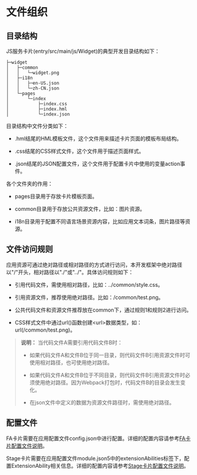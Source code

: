 # 文件组织


## 目录结构

JS服务卡片(entry/src/main/js/Widget)的典型开发目录结构如下：

```
├─widget
│   ├─common
│   │   └─widget.png
│   ├─i18n
│   │   ├─en-US.json
│   │   └─zh-CN.json
│   └─pages
│       └─index
│           ├─index.css
│           ├─index.hml
│           └─index.json  
```

目录结构中文件分类如下：

- .hml结尾的HML模板文件，这个文件用来描述卡片页面的模板布局结构。

- .css结尾的CSS样式文件，这个文件用于描述页面样式。

- .json结尾的JSON配置文件，这个文件用于配置卡片中使用的变量action事件。

各个文件夹的作用：

- pages目录用于存放卡片模板页面。

- common目录用于存放公共资源文件，比如：图片资源。

- i18n目录用于配置不同语言场景资源内容，比如应用文本词条，图片路径等资源。

## 文件访问规则

应用资源可通过绝对路径或相对路径的方式进行访问，本开发框架中绝对路径以"/"开头，相对路径以"./"或"../"。具体访问规则如下：

- 引用代码文件，需使用相对路径，比如：../common/style.css。

- 引用资源文件，推荐使用绝对路径。比如：/common/test.png。

- 公共代码文件和资源文件推荐放在common下，通过规则1和规则2进行访问。

- CSS样式文件中通过url()函数创建&lt;url&gt;数据类型，如：url(/common/test.png)。

> **说明：**
> 当代码文件A需要引用代码文件B时：
>
> - 如果代码文件A和文件B位于同一目录，则代码文件B引用资源文件时可使用相对路径，也可使用绝对路径。
>
> - 如果代码文件A和文件B位于不同目录，则代码文件B引用资源文件时必须使用绝对路径。因为Webpack打包时，代码文件B的目录会发生变化。
>
> - 在json文件中定义的数据为资源文件路径时，需使用绝对路径。

## 配置文件

FA卡片需要在应用配置文件config.json中进行配置。详细的配置内容请参考[FA卡片配置文件说明](../../ability/fa-formability.md#配置卡片配置文件)。

Stage卡片需要在应用配置文件module.json5中的extensionAbilities标签下，配置ExtensionAbility相关信息。详细的配置内容请参考[Stage卡片配置文件说明](../../ability/stage-formextension.md#配置卡片配置文件)。